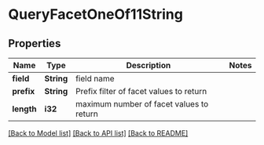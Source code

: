 # QueryFacetOneOf11String

## Properties

Name | Type | Description | Notes
------------ | ------------- | ------------- | -------------
**field** | **String** | field name | 
**prefix** | **String** | Prefix filter of facet values to return | 
**length** | **i32** | maximum number of facet values to return | 

[[Back to Model list]](../README.md#documentation-for-models) [[Back to API list]](../README.md#documentation-for-api-endpoints) [[Back to README]](../README.md)


